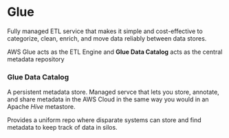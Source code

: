 # Glue

Fully managed ETL service that makes it simple and cost-effective to categorize, clean, enrich, and move data reliably between data stores.

AWS Glue acts as the ETL Engine and **Glue Data Catalog** acts as the central metadata repository


### Glue Data Catalog

A persistent metadata store. Managed servce that lets you store, annotate, and share metadata in the AWS Cloud in the same way you would in an Apache _Hive_ metastore.

Provides a uniform repo where disparate systems can store and find metadata to keep track of data in silos. 